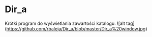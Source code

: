 # Dir_a
Krótki program do wyświetlania zawartości katalogu.
 ![alt tag] (https://github.com/rbaleja/Dir_a/blob/master/Dir_a%20window.jpg) 
